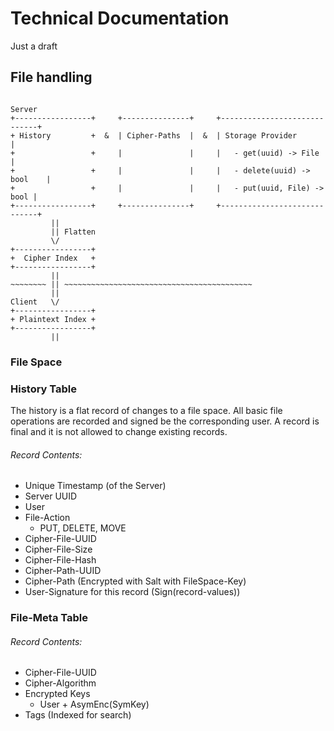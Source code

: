 # Technical Documentation

Just a draft

## File handling

```

Server
+-----------------+     +---------------+     +-----------------------------+
+ History         +  &  | Cipher-Paths  |  &  | Storage Provider            |
+                 +     |               |     |   - get(uuid) -> File       |
+                 +     |               |     |   - delete(uuid) -> bool    |
+                 +     |               |     |   - put(uuid, File) -> bool |
+-----------------+     +---------------+     +-----------------------------+
         ||
         || Flatten
         \/
+-----------------+
+  Cipher Index   +
+-----------------+
         ||
~~~~~~~~ || ~~~~~~~~~~~~~~~~~~~~~~~~~~~~~~~~~~~~~~~~~~
         ||
Client   \/
+-----------------+
+ Plaintext Index +
+-----------------+
         ||

```


### File Space

### History Table

The history is a flat record of changes to a file space. All basic file operations are
recorded and signed be the corresponding user. A record is final and it is not allowed to
change existing records.

###### Record Contents:
- Unique Timestamp (of the Server)
- Server UUID
- User
- File-Action
    - PUT, DELETE, MOVE
- Cipher-File-UUID
- Cipher-File-Size
- Cipher-File-Hash
- Cipher-Path-UUID
- Cipher-Path (Encrypted with Salt with FileSpace-Key)
- User-Signature for this record (Sign(record-values))

### File-Meta Table

###### Record Contents:
- Cipher-File-UUID
- Cipher-Algorithm
- Encrypted Keys
  - User + AsymEnc(SymKey)
- Tags (Indexed for search)